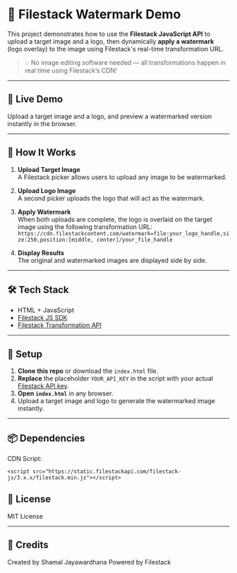 # 📸 Filestack Watermark Demo

This project demonstrates how to use the **Filestack JavaScript API** to upload a target image and a logo, then dynamically **apply a watermark** (logo overlay) to the image using Filestack's real-time transformation URL.

> 💡 No image editing software needed — all transformations happen in real time using Filestack’s CDN!

---

## 🚀 Live Demo

Upload a target image and a logo, and preview a watermarked version instantly in the browser.

---

## 🔧 How It Works

1. **Upload Target Image**  
   A Filestack picker allows users to upload any image to be watermarked.

2. **Upload Logo Image**  
   A second picker uploads the logo that will act as the watermark.

3. **Apply Watermark**  
   When both uploads are complete, the logo is overlaid on the target image using the following transformation URL:
   `https://cdn.filestackcontent.com/watermark=file:your_logo_handle,size:250,position:[middle, center]/your_file_handle`

4. **Display Results**  
The original and watermarked images are displayed side by side.

---

## 🛠️ Tech Stack

- HTML + JavaScript  
- [Filestack JS SDK](https://www.filestack.com/sdks/javascript/)  
- [Filestack Transformation API](https://www.filestack.com/docs/api/processing/)

---

## 📝 Setup

1. **Clone this repo** or download the `index.html` file.
2. **Replace** the placeholder `YOUR_API_KEY` in the script with your actual [Filestack API key](https://www.filestack.com/).
3. **Open `index.html`** in any browser.
4. Upload a target image and logo to generate the watermarked image instantly.

---

## 📦 Dependencies

CDN Script:

`<script src="https://static.filestackapi.com/filestack-js/3.x.x/filestack.min.js"></script>`

## 📄 License

MIT License

---

## 🙌 Credits

Created by Shamal Jayawardhana
Powered by Filestack
